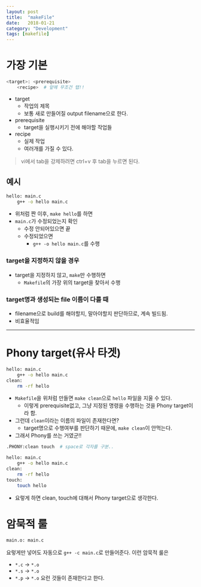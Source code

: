 ```yaml
---
layout: post
title:  "makeFile"
date:   2018-01-21
category: "Development"
tags: [makefile]
---
```


# 가장 기본

```bash
<target>: <prerequisite>
    <recipe>  # 앞에 무조건 탭!!
```

* target
    * 작업의 제목
    * 보통 새로 만들어질 output filename으로 한다.
* prerequisite
    * target을 실행시키기 전에 해야할 작업들
* recipe
    * 실제 작업
    * 여러개를 가질 수 있다.

> vi에서 tab을 강제하려면 ctrl+v 후 tab을 누르면 된다.

## 예시

```bash
hello: main.c
    g++ -o hello main.c
```

* 위처럼 짠 이후, `make hello`를 하면
* `main.c`가 수정되었는지 확인
    * 수정 안되어있으면 끝
    * 수정되었으면
        * `g++ -o hello main.c`를 수행

### target을 지정하지 않을 경우

* target을 지정하지 않고, `make`만 수행하면
    * `Makefile`의 가장 위의 target을 찾아서 수행

### target명과 생성되는 file 이름이 다를 때

* filename으로 build를 해야할지, 말아야할지 판단하므로, 계속 빌드됨.
* 비효율적임

---

# Phony target(유사 타겟)

```bash
hello: main.c
    g++ -o hello main.c
clean:
    rm -rf hello
```

* `Makefile`을 위처럼 만들면 `make clean`으로 `hello` 파일을 지울 수 있다.
    * 이렇게 prerequisite없고, 그냥 지정된 명령을 수행하는 것을 Phony target이라 함.
* 그런데 `clean`이라는 이름의 파일이 존재한다면?
    * target명으로 수행여부를 판단하기 때문에, `make clean`이 안먹는다.
* 그래서 Phony를 쓰는 거였군!!

```bash
.PHONY:clean touch  # space로 각자를 구분..

hello: main.c
    g++ -o hello main.c
clean:
    rm -rf hello
touch:
    touch hello
```

* 요렇게 하면 clean, touch에 대해서 Phony target으로 생각한다.

# 암묵적 룰

```bash
main.o: main.c
```
요렇게만 넣어도 자동으로 `g++ -c main.c`로 만들어준다.
이런 암묵적 룰은
* `*.c` -> `*.o`
* `*.s` -> `*.o`
* `*.p` -> `*.o`
요런 것들이 존재한다고 한다.